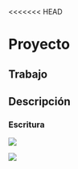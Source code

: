 <<<<<<< HEAD
# Proyecto

## Trabajo

## Descripción

### Escritura

![](https://assets.misjuegos.com/9/12529/65493/672x448/fireboy-and-watergirl-the-forest-temple.webp)

![](/out/docs//Diagrama_Frogger/Diagrama_Frogger.png)